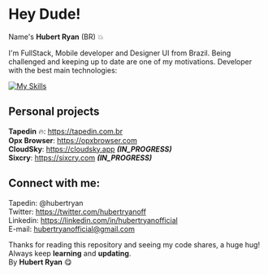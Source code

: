# Hey Dude!

Name's **Hubert Ryan** (BR) 💥

I'm FullStack, Mobile developer and Designer UI from Brazil. Being challenged and keeping up to date are one of my motivations. Developer with the best main technologies:

[![My Skills](https://skills.thijs.gg/icons?i=js,ts,py,html,css,git,mongodb,firebase,gcp,nodejs,react,nextjs,prisma,tailwind,graphql,figma,xd)](https://skills.thijs.gg)

## Personal projects

**Tapedin** 🔥: https://tapedin.com.br </br>
**Opx Browser**: https://opxbrowser.com </br>
**CloudSky**: https://cloudsky.app ***(IN_PROGRESS)*** </br>
**Sixcry**: https://sixcry.com ***(IN_PROGRESS)***

## Connect with me:

Tapedin: @hubertryan </br>
Twitter: https://twitter.com/hubertryanoff </br>
Linkedin: https://linkedin.com/in/hubertryanofficial </br>
E-mail: hubertryanofficial@gmail.com </br>

Thanks for reading this repository and seeing my code shares, a huge hug!
Always keep **learning** and **updating**.</br>
By **Hubert Ryan** 😋
